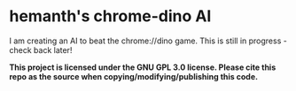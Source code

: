 # hemanth's chrome-dino AI

I am creating an AI to beat the chrome://dino game. This is still in progress - check back later!

**This project is licensed under the GNU GPL 3.0 license. Please cite this repo as the source when copying/modifying/publishing this code.**
